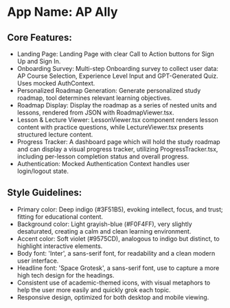 # **App Name**: AP Ally

## Core Features:

- Landing Page: Landing Page with clear Call to Action buttons for Sign Up and Sign In.
- Onboarding Survey: Multi-step Onboarding survey to collect user data: AP Course Selection, Experience Level Input and GPT-Generated Quiz. Uses mocked AuthContext.
- Personalized Roadmap Generation: Generate personalized study roadmap, tool determines relevant learning objectives.
- Roadmap Display: Display the roadmap as a series of nested units and lessons, rendered from JSON with RoadmapViewer.tsx.
- Lesson & Lecture Viewer: LessonViewer.tsx component renders lesson content with practice questions, while LectureViewer.tsx presents structured lecture content.
- Progress Tracker: A dashboard page which will hold the study roadmap and can display a visual progress tracker, utilizing ProgressTracker.tsx, including per-lesson completion status and overall progress.
- Authentication: Mocked Authentication Context handles user login/logout state.

## Style Guidelines:

- Primary color: Deep indigo (#3F51B5), evoking intellect, focus, and trust; fitting for educational content.
- Background color: Light grayish-blue (#F0F4FF), very slightly desaturated, creating a calm and clean learning environment.
- Accent color: Soft violet (#9575CD), analogous to indigo but distinct, to highlight interactive elements.
- Body font: 'Inter', a sans-serif font, for readability and a clean modern user interface.
- Headline font: 'Space Grotesk', a sans-serif font, use to capture a more high tech design for the headings.
- Consistent use of academic-themed icons, with visual metaphors to help the user more easily and quickly grok each topic.
- Responsive design, optimized for both desktop and mobile viewing.